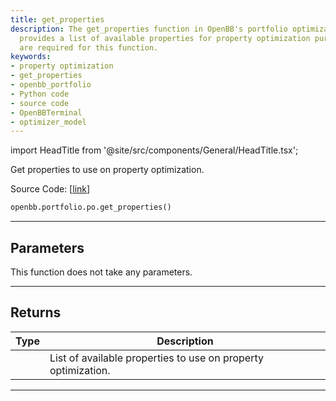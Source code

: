 ```yaml
---
title: get_properties
description: The get_properties function in OpenBB's portfolio optimization module
  provides a list of available properties for property optimization purposes. No parameters
  are required for this function.
keywords:
- property optimization
- get_properties
- openbb_portfolio
- Python code
- source code
- OpenBBTerminal
- optimizer_model
---
```


import HeadTitle from '@site/src/components/General/HeadTitle.tsx';

<HeadTitle title="get_properties - Po - Portfolio - Reference | OpenBB SDK Docs" />

Get properties to use on property optimization.

Source Code: [[link](https://github.com/OpenBB-finance/OpenBBTerminal/tree/main/openbb_terminal/portfolio/portfolio_optimization/optimizer_model.py#L2872)]

```python
openbb.portfolio.po.get_properties()
```

---

## Parameters

This function does not take any parameters.

---

## Returns

| Type | Description |
| ---- | ----------- |
|  | List of available properties to use on property optimization. |
---
